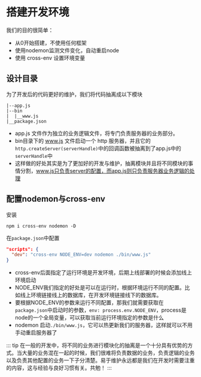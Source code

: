 # 搭建开发环境

我们的目的很简单：

- 从0开始搭建，不使用任何框架
- 使用nodemon监测文件变化，自动重启node
- 使用 cross-env 设置环境变量

## 设计目录

为了开发后的代码更好的维护，我们将代码抽离成以下模块

```
|--app.js
|--bin
|  |__www.js
|__package.json
```

- app.js 文件作为独立的业务逻辑文件，将专门负责服务器的业务部分。
- bin目录下的 www.js 文件启动一个 http 服务器，并且它的 `http.createServer(serverHandle)`中的回调函数被抽离到了app.js中的`serverHandle`中
- 这样做的好处其实是为了更加好的开发与维护，抽离模块并且将不同模块的事情分割，www.js只负责server的配置，而app.js则只负责服务器业务逻辑的处理

## 配置nodemon与cross-env

安装

```shell
npm i cross-env nodemon -D
```

在`package.json`中配置

```json
"scripts": {
  "dev": "cross-env NODE_ENV=dev nodemon ./bin/www.js"
}
```

- cross-env后面指定了运行环境是开发环境，后期上线部署的时候会添加线上环境启动
- NODE_ENV我们指定的好处是可以在运行时，根据环境运行不同的配置。比如线上环境链接线上的数据库，在开发环境链接线下的数据库。
- 要根据NODE_ENV的参数来运行不同配置，那我们就需要获取在`package.json`中启动时的参数，`env: process.env.NODE_ENV`，process是node的一个全局变量，可以获取当前运行环境指定的参数是什么
- nodemon 启动`./bin/www.js`，它可以热更新我们的服务器，这样就可以不用手动重启服务器了

::: tip
在一般的开发中，将不同的业务进行模块化的抽离是一个十分具有优势的方式。当大量的业务混在一起的时候，我们很难将负责数据的业务，负责逻辑的业务以及负责其他配置的业务一下子分清楚。易于维护永远都是我们在开发时需要注重的内容，这与经验与良好习惯有关。共勉！
:::